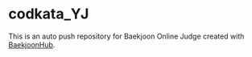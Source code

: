 # codkata_YJ
This is an auto push repository for Baekjoon Online Judge created with [BaekjoonHub](https://github.com/BaekjoonHub/BaekjoonHub).
